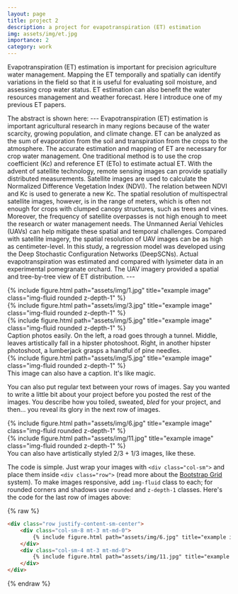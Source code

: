 ```yaml
---
layout: page
title: project 2
description: a project for evapotranspiration (ET) estimation 
img: assets/img/et.jpg
importance: 2
category: work
---
```


Evapotranspiration (ET) estimation is important for precision agriculture water management. Mapping the ET temporally and spatially can identify variations in the field so that it is useful for evaluating soil moisture, and assessing crop water status. ET estimation can also benefit the water resources management and weather forecast. Here I introduce one of my previous ET papers. 

The abstract is shown here:
    ---
    Evapotranspiration (ET) estimation is important agricultural research in many regions because of the water scarcity, growing population, and climate change. ET can be analyzed as the sum of evaporation from the soil and transpiration from the crops to the atmosphere. The accurate estimation and mapping of ET are necessary for crop water management. One traditional method is to use the crop coefficient (Kc) and reference ET (ETo) to estimate actual ET. With the advent of satellite technology, remote sensing images can provide spatially distributed measurements. Satellite images are used to calculate the Normalized Difference Vegetation Index (NDVI). The relation between NDVI and Kc is used to generate a new Kc. The spatial resolution of multispectral satellite images, however, is in the range of meters, which is often not enough for crops with clumped canopy structures, such as trees and vines. Moreover, the frequency of satellite overpasses is not high enough to meet the research or water management needs. The Unmanned Aerial Vehicles (UAVs) can help mitigate these spatial and temporal challenges. Compared with satellite imagery, the spatial resolution of UAV images can be as high as centimeter-level. In this study, a regression model was developed using the Deep Stochastic Configuration Networks (DeepSCNs). Actual evapotranspiration was estimated and compared with lysimeter data in an experimental pomegranate orchard. The UAV imagery provided a spatial and tree-by-tree view of ET distribution.
    ---

<div class="row">
    <div class="col-sm mt-3 mt-md-0">
        {% include figure.html path="assets/img/1.jpg" title="example image" class="img-fluid rounded z-depth-1" %}
    </div>
    <div class="col-sm mt-3 mt-md-0">
        {% include figure.html path="assets/img/3.jpg" title="example image" class="img-fluid rounded z-depth-1" %}
    </div>
    <div class="col-sm mt-3 mt-md-0">
        {% include figure.html path="assets/img/5.jpg" title="example image" class="img-fluid rounded z-depth-1" %}
    </div>
</div>
<div class="caption">
    Caption photos easily. On the left, a road goes through a tunnel. Middle, leaves artistically fall in a hipster photoshoot. Right, in another hipster photoshoot, a lumberjack grasps a handful of pine needles.
</div>
<div class="row">
    <div class="col-sm mt-3 mt-md-0">
        {% include figure.html path="assets/img/5.jpg" title="example image" class="img-fluid rounded z-depth-1" %}
    </div>
</div>
<div class="caption">
    This image can also have a caption. It's like magic.
</div>

You can also put regular text between your rows of images.
Say you wanted to write a little bit about your project before you posted the rest of the images.
You describe how you toiled, sweated, *bled* for your project, and then... you reveal its glory in the next row of images.


<div class="row justify-content-sm-center">
    <div class="col-sm-8 mt-3 mt-md-0">
        {% include figure.html path="assets/img/6.jpg" title="example image" class="img-fluid rounded z-depth-1" %}
    </div>
    <div class="col-sm-4 mt-3 mt-md-0">
        {% include figure.html path="assets/img/11.jpg" title="example image" class="img-fluid rounded z-depth-1" %}
    </div>
</div>
<div class="caption">
    You can also have artistically styled 2/3 + 1/3 images, like these.
</div>


The code is simple.
Just wrap your images with `<div class="col-sm">` and place them inside `<div class="row">` (read more about the <a href="https://getbootstrap.com/docs/4.4/layout/grid/">Bootstrap Grid</a> system).
To make images responsive, add `img-fluid` class to each; for rounded corners and shadows use `rounded` and `z-depth-1` classes.
Here's the code for the last row of images above:

{% raw %}
```html
<div class="row justify-content-sm-center">
    <div class="col-sm-8 mt-3 mt-md-0">
        {% include figure.html path="assets/img/6.jpg" title="example image" class="img-fluid rounded z-depth-1" %}
    </div>
    <div class="col-sm-4 mt-3 mt-md-0">
        {% include figure.html path="assets/img/11.jpg" title="example image" class="img-fluid rounded z-depth-1" %}
    </div>
</div>
```
{% endraw %}
